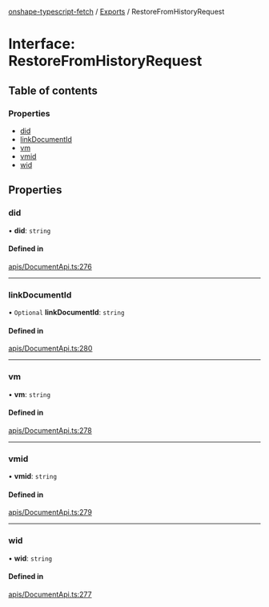 [onshape-typescript-fetch](../README.md) / [Exports](../modules.md) / RestoreFromHistoryRequest

# Interface: RestoreFromHistoryRequest

## Table of contents

### Properties

- [did](RestoreFromHistoryRequest.md#did)
- [linkDocumentId](RestoreFromHistoryRequest.md#linkdocumentid)
- [vm](RestoreFromHistoryRequest.md#vm)
- [vmid](RestoreFromHistoryRequest.md#vmid)
- [wid](RestoreFromHistoryRequest.md#wid)

## Properties

### did

• **did**: `string`

#### Defined in

[apis/DocumentApi.ts:276](https://github.com/toebes/onshape-typescript-fetch/blob/3e11ae1/apis/DocumentApi.ts#L276)

___

### linkDocumentId

• `Optional` **linkDocumentId**: `string`

#### Defined in

[apis/DocumentApi.ts:280](https://github.com/toebes/onshape-typescript-fetch/blob/3e11ae1/apis/DocumentApi.ts#L280)

___

### vm

• **vm**: `string`

#### Defined in

[apis/DocumentApi.ts:278](https://github.com/toebes/onshape-typescript-fetch/blob/3e11ae1/apis/DocumentApi.ts#L278)

___

### vmid

• **vmid**: `string`

#### Defined in

[apis/DocumentApi.ts:279](https://github.com/toebes/onshape-typescript-fetch/blob/3e11ae1/apis/DocumentApi.ts#L279)

___

### wid

• **wid**: `string`

#### Defined in

[apis/DocumentApi.ts:277](https://github.com/toebes/onshape-typescript-fetch/blob/3e11ae1/apis/DocumentApi.ts#L277)
